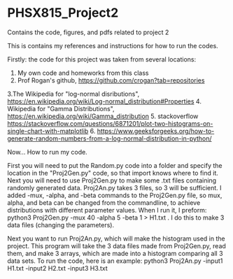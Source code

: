 # PHSX815_Project2
Contains the code, figures, and pdfs related to project 2


This is contains my references and instructions for how to run the codes.

Firstly: the code for this project was taken from several locations:

1. My own code and homeworks from this class
2. Prof Rogan's github, https://github.com/crogan?tab=repositories

3.The Wikipedia for "log-normal disributions", https://en.wikipedia.org/wiki/Log-normal_distribution#Properties
4. Wikipedia for "Gamma Distributions", https://en.wikipedia.org/wiki/Gamma_distribution
5. stackoverflow https://stackoverflow.com/questions/6871201/plot-two-histograms-on-single-chart-with-matplotlib
6. https://www.geeksforgeeks.org/how-to-generate-random-numbers-from-a-log-normal-distribution-in-python/



Now... How to run my code.

First you will need to put the Random.py code into a folder and specify the location in the "Proj2Gen.py" code, so that import knows where to find it. Next you will need to use Proj2Gen.py to make some .txt files containing randomly generated data. Proj2An.py takes 3 files, so 3 will be sufficient. I added -mux, -alpha, and -beta commands to the Proj2Gen.py file, so mux, alpha, and beta can be changed from the commandline, to achieve distributions with different parameter values. When I run it, I preform: python3 Proj2Gen.py -mux 40 -alpha 5 -beta 1 > H1.txt . I do this to make 3 data files (changing the parameters).

Next you want to run Proj2An.py, which will make the histogram used in the project. This program will take the 3 data files made from Proj2Gen.py, read them, and make 3 arrays, which are made into a histogram comparing all 3 data sets. To run the code, here is an example: python3 Proj2An.py -input1 H1.txt -input2 H2.txt -input3 H3.txt
